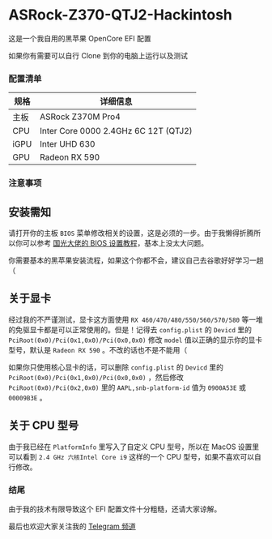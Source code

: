 # ASRock-Z370-QTJ2-Hackintosh

这是一个我自用的黑苹果 OpenCore EFI 配置

如果你有需要可以自行 Clone 到你的电脑上运行以及测试

### 配置清单

| 规格     | 详细信息                                     |
| -------- | ---------------------------------------- |
| 主板 | ASRock Z370M Pro4 |
| CPU | Inter Core 0000 2.4GHz 6C 12T (QTJ2) |
| iGPU | Inter UHD 630 |
| GPU | Radeon RX 590 |

### 注意事项

## 安装需知

请打开你的主板 `BIOS` 菜单修改相关的设置，这是必须的一步。由于我懒得折腾所以你可以参考 [国光大佬的 BIOS 设置教程](https://apple.sqlsec.com/3-%E5%87%86%E5%A4%87%E5%B7%A5%E4%BD%9C/3-1.html)，基本上没太大问题。

你需要基本的黑苹果安装流程，如果这个你都不会，建议自己去谷歌好好学习一趟（

## 关于显卡

经过我的不严谨测试，显卡这方面使用 `RX 460/470/480/550/560/570/580` 等一堆的免驱显卡都是可以正常使用的。但是！记得去 `config.plist` 的 `Devicd` 里的 `PciRoot(0x0)/Pci(0x1,0x0)/Pci(0x0,0x0)` 修改 `model` 值以正确的显示你的显卡型号，默认是 `Radeon RX 590` 。不改的话也不是不能用（

如果你只使用核心显卡的话，可以删除 `config.plist` 的 `Devicd` 里的 `PciRoot(0x0)/Pci(0x1,0x0)/Pci(0x0,0x0)` ，然后修改 `PciRoot(0x0)/Pci(0x2,0x0)` 里的 `AAPL,snb-platform-id` 值为 `0900A53E` 或 `00009B3E` 。

## 关于 CPU 型号

由于我已经在 `PlatformInfo` 里写入了自定义 CPU 型号，所以在 MacOS 设置里可以看到 `2.4 GHz 六核Intel Core i9` 这样的一个 CPU 型号，如果不喜欢可以自行修改。

### 结尾

由于我的技术有限导致这个 EFI 配置文件十分粗糙，还请大家谅解。

最后也欢迎大家关注我的 [Telegram 频道](https://t.me/keiko_gugu)
